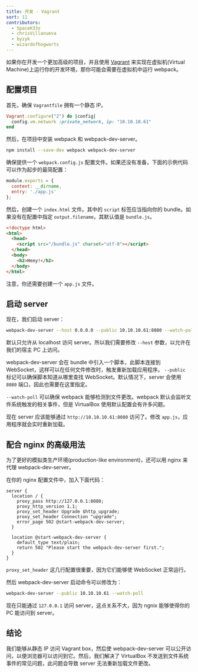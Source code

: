 ```yaml
---
title: 开发 - Vagrant
sort: 11
contributors:
  - SpaceK33z
  - chrisVillanueva
  - byzyk
  - wizardofhogwarts
---
```


如果你在开发一个更加高级的项目，并且使用 [Vagrant](https://www.vagrantup.com/) 来实现在虚拟机(Virtual Machine)上运行你的开发环境，那你可能会需要在虚拟机中运行 webpack。

## 配置项目

首先，确保 `Vagrantfile` 拥有一个静态 IP。

```ruby
Vagrant.configure("2") do |config|
  config.vm.network :private_network, ip: "10.10.10.61"
end
```

然后，在项目中安装 webpack 和 webpack-dev-server。

```bash
npm install --save-dev webpack webpack-dev-server
```

确保提供一个 `webpack.config.js` 配置文件。如果还没有准备，下面的示例代码可以作为起步的最简配置：

```js
module.exports = {
  context: __dirname,
  entry: './app.js'
};
```

然后，创建一个 `index.html` 文件。其中的 `script` 标签应当指向你的 bundle。如果没有在配置中指定 `output.filename`，其默认值是 `bundle.js`。

```html
<!doctype html>
<html>
  <head>
    <script src="/bundle.js" charset="utf-8"></script>
  </head>
  <body>
    <h2>Heey!</h2>
  </body>
</html>
```

注意，你还需要创建一个 `app.js` 文件。

## 启动 server

现在，我们启动 server：

```bash
webpack-dev-server --host 0.0.0.0 --public 10.10.10.61:8080 --watch-poll
```

默认只允许从 localhost 访问 server。所以我们需要修改 `--host` 参数，以允许在我们的宿主 PC 上访问。

webpack-dev-server 会在 bundle 中引入一个脚本，此脚本连接到 WebSocket，这样可以在任何文件修改时，触发重新加载应用程序。
`--public` 标记可以确保脚本知道从哪里查找 WebSocket。默认情况下，server 会使用 `8080` 端口，因此也需要在这里指定。

`--watch-poll` 可以确保 webpack 能够检测到文件更改。webpack 默认会监听文件系统触发的相关事件，但是 VirtualBox 使用默认配置会有许多问题。

现在 server 应该能够通过 `http://10.10.10.61:8080` 访问了。修改 `app.js`，应用程序就会实时重新加载。

## 配合 nginx 的高级用法

为了更好的模拟类生产环境(production-like environment)，还可以用 nginx 来代理 webpack-dev-server。

在你的 nginx 配置文件中，加入下面代码：

```nginx
server {
  location / {
    proxy_pass http://127.0.0.1:8080;
    proxy_http_version 1.1;
    proxy_set_header Upgrade $http_upgrade;
    proxy_set_header Connection "upgrade";
    error_page 502 @start-webpack-dev-server;
  }

  location @start-webpack-dev-server {
    default_type text/plain;
    return 502 "Please start the webpack-dev-server first.";
  }
}
```

`proxy_set_header` 这几行配置很重要，因为它们能够使 WebSocket 正常运行。

然后 webpack-dev-server 启动命令可以修改为：

```bash
webpack-dev-server --public 10.10.10.61 --watch-poll
```

现在只能通过 `127.0.0.1` 访问 server，这点关系不大，因为 ngnix 能够使得你的 PC 能访问到 server。

## 结论

我们能够从静态 IP 访问 Vagrant box，然后使 webpack-dev-server 可以公开访问，以便浏览器可以访问到它。然后，我们解决了 VirtualBox 不发送到文件系统事件的常见问题，此问题会导致 server 无法重新加载文件更改。
